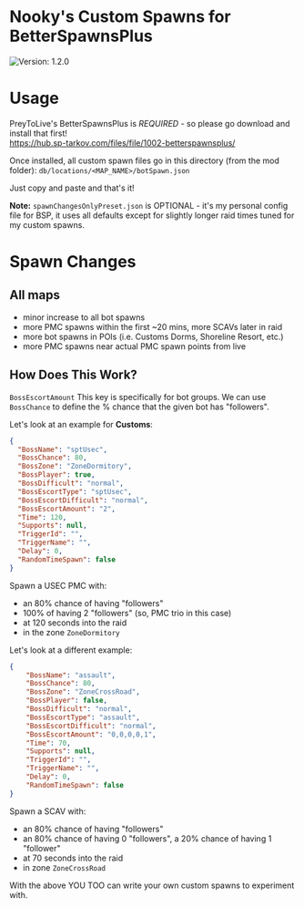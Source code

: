 # Nooky's Custom Spawns for BetterSpawnsPlus
![Version: 1.2.0](https://img.shields.io/badge/Version-1.2.0-informational?style=flat-square)

# Usage

PreyToLive's BetterSpawnsPlus is *REQUIRED* - so please go download and install that first!  
https://hub.sp-tarkov.com/files/file/1002-betterspawnsplus/

Once installed, all custom spawn files go in this directory (from the mod folder):
`db/locations/<MAP_NAME>/botSpawn.json`

Just copy and paste and that's it!

**Note:** `spawnChangesOnlyPreset.json` is OPTIONAL - it's my personal config file for BSP, it uses all defaults except for slightly longer raid times tuned for my custom spawns.

# Spawn Changes
## All maps
- minor increase to all bot spawns
- more PMC spawns within the first ~20 mins, more SCAVs later in raid
- more bot spawns in POIs (i.e. Customs Dorms, Shoreline Resort, etc.)
- more PMC spawns near actual PMC spawn points from live

## How Does This Work?

`BossEscortAmount`
This key is specifically for bot groups. We can use `BossChance` to define the % chance that the given bot has "followers".

Let's look at an example for **Customs**:
```json
{
  "BossName": "sptUsec",
  "BossChance": 80,
  "BossZone": "ZoneDormitory",
  "BossPlayer": true,
  "BossDifficult": "normal",
  "BossEscortType": "sptUsec",
  "BossEscortDifficult": "normal",
  "BossEscortAmount": "2",
  "Time": 120,
  "Supports": null,
  "TriggerId": "",
  "TriggerName": "",
  "Delay": 0,
  "RandomTimeSpawn": false
}
```
Spawn a USEC PMC with:
- an 80% chance of having "followers"
- 100% of having 2 "followers" (so, PMC trio in this case)
- at 120 seconds into the raid
- in the zone `ZoneDormitory`


Let's look at a different example:
```json
{
    "BossName": "assault",
    "BossChance": 80,
    "BossZone": "ZoneCrossRoad",
    "BossPlayer": false,
    "BossDifficult": "normal",
    "BossEscortType": "assault",
    "BossEscortDifficult": "normal",
    "BossEscortAmount": "0,0,0,0,1",
    "Time": 70,
    "Supports": null,
    "TriggerId": "",
    "TriggerName": "",
    "Delay": 0,
    "RandomTimeSpawn": false
}
```
Spawn a SCAV with:
- an 80% chance of having "followers"
- an 80% chance of having 0 "followers", a 20% chance of having 1 "follower"
- at 70 seconds into the raid
- in zone `ZoneCrossRoad`

With the above YOU TOO can write your own custom spawns to experiment with.
